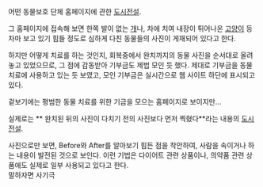 어떤 동물보호 단체 홈페이지에 관한 [도시전설](%EB%8F%84%EC%8B%9C%EC%A0%84%EC%84%A4.md).

그 홈페이지에 접속해 보면 한쪽 발이 없는 [개](%EA%B0%9C.md)나, 차에 치여 내장이 튀어나온
[고양이](%EA%B3%A0%EC%96%91%EC%9D%B4.md) 등 차마 보고 있기 힘들 정도로 심하게 다친 동물들의 사진이
게재되어 있다고 한다.

하지만 어떻게 치료를 하는 것인지, 회복중에서 완치까지의 동물 사진을 순서대로 올려 놓고 있었으므로, 그 점에 감동받아 기부금도 제법 모인
듯 했다. 제대로 기부금을 동물 치료에 사용하고 있는 듯 보였고, 모인 기부금은 실시간으로 웹 사이트 하단에 표시되고 있다.  

겉보기에는 평범한 동물 치료를 위한 기금을 모으는 홈페이지로 보이지만...  

실제로는 ** 완치된 뒤의 사진이 다치기 전의 사진보다 먼저 찍혔다**라는 내용의
[도시전설](%EB%8F%84%EC%8B%9C%EC%A0%84%EC%84%A4.md).

사진으로만 보면, Before와 After를 알아보기 힘든 점을 착안하여, 사람을 속이거나 하는 내용이 발전된 것으로 보인다. 이런 기법은
다이어트 관련 상품이나, 의약품 관련 상품에도 실제로 일부 사용되고 있다고 한다.  
말하자면 사기극

